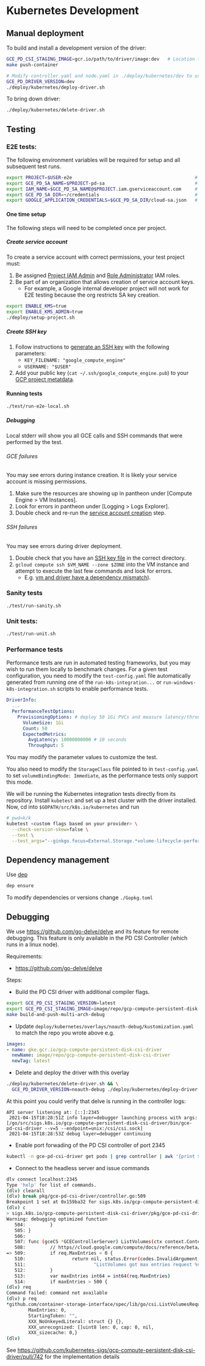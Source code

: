 # Kubernetes Development

## Manual deployment

To build and install a development version of the driver:

```sh
GCE_PD_CSI_STAGING_IMAGE=gcr.io/path/to/driver/image:dev   # Location to push dev image to
make push-container

# Modify controller.yaml and node.yaml in ./deploy/kubernetes/dev to use dev image
GCE_PD_DRIVER_VERSION=dev
./deploy/kubernetes/deploy-driver.sh
```

To bring down driver:

```sh
./deploy/kubernetes/delete-driver.sh
```

## Testing

### E2E tests:

The following environment variables will be required for setup and all
subsequent test runs.

```sh
export PROJECT=$USER-e2e                                             # GCP project used for testing
export GCE_PD_SA_NAME=$PROJECT-pd-sa                                 # Service account name
export IAM_NAME=$GCE_PD_SA_NAME@$PROJECT.iam.gserviceaccount.com     # Service account IAM name
export GCE_PD_SA_DIR=~/credentials                                   # Service account directory
export GOOGLE_APPLICATION_CREDENTIALS=$GCE_PD_SA_DIR/cloud-sa.json   # Service account key
```

#### One time setup

The following steps will need to be completed once per project.

##### Create service account

To create a service account with correct permissions, your test project must:

1.  Be assigned
    [Project IAM Admin](https://cloud.google.com/iam/docs/understanding-roles#resourcemanager.projectIamAdmin)
    and
    [Role Administrator](https://cloud.google.com/iam/docs/understanding-roles#iam.roleAdmin)
    IAM roles.
2.  Be part of an organization that allows creation of service account keys.
    -   For example, a Google internal developer project will not work for E2E
        testing because the org restricts SA key creation.

```sh
export ENABLE_KMS=true
export ENABLE_KMS_ADMIN=true
./deploy/setup-project.sh
```

##### Create SSH key

1.  Follow instructions to
    [generate an SSH key](https://cloud.google.com/compute/docs/connect/create-ssh-keys#create_an_ssh_key_pair)
    with the following parameters:
    -   `KEY_FILENAME: "google_compute_engine"`
    -   `USERNAME: "$USER"`
2.  Add your public key (`cat ~/.ssh/google_compute_engine.pub`) to your
    [GCP project metatdata](https://cloud.google.com/compute/docs/connect/add-ssh-keys#add_ssh_keys_to_project_metadata).

#### Running tests

```sh
./test/run-e2e-local.sh
```

##### Debugging

Local stderr will show you all GCE calls and SSH commands that were performed by
the test.

###### GCE failures

You may see errors during instance creation. It is likely your service account
is missing permissions.

1.  Make sure the resources are showing up in pantheon under [Compute Engine >
    VM Instances].
2.  Look for errors in pantheon under [Logging > Logs Explorer].
3.  Double check and re-run the
    [service account creation](#create-service-account) step.

###### SSH failures

You may see errors during driver deployment.

1.  Double check that you have an [SSH key file](#create-ssh-key) in the correct
    directory.
2.  `gcloud compute ssh $VM_NAME --zone $ZONE` into the VM instance and attempt
    to execute the last few commands and look for errors.
    -   E.g.
        [vm and driver have a dependency mismatch](https://github.com/kubernetes-sigs/gcp-compute-persistent-disk-csi-driver/pull/1113)).

### Sanity tests

```
./test/run-sanity.sh
```

### Unit tests:

```sh
./test/run-unit.sh
```

### Performance tests

Performance tests are run in automated testing frameworks, but you may wish to
run them locally to benchmark changes. For a given test configuration, you need
to modify the `test-config.yaml` file automatically generated from running one
of the `run-k8s-integration...` or `run-windows-k8s-integration.sh` scripts to
enable performance tests.

```yaml
DriverInfo:
  ...
  PerformanceTestOptions:
    ProvisioningOptions: # deploy 50 1Gi PVCs and measure latency/throughput
      VolumeSize: 1Gi
      Count: 50
      ExpectedMetrics:
        AvgLatency: 10000000000 # 10 seconds
        Throughput: 5
```

You may modify the parameter values to customize the test.

You also need to modify the `StorageClass` file pointed to in `test-config.yaml`
to set `volumeBindingMode: Immediate`, as the performance tests only support
this mode.

We will be running the Kubernetes integration tests directly from its
repository. Install `kubetest` and set up a test cluster with the driver
installed. Now, cd into `$GOPATH/src/k8s.io/kubernetes` and run

```sh
# pwd=k/k
kubetest <custom flags based on your provider> \
  --check-version-skew=false \
  --test \
  --test_args="--ginkgo.focus=External.Storage.*volume-lifecycle-performance --allowed-not-ready-nodes=10 --node-os-distro=<linux or windows> --storage.testdriver=<path-to-test-config>"
```

## Dependency management

Use [dep](https://github.com/golang/dep)

```sh
dep ensure
```

To modify dependencies or versions change `./Gopkg.toml`

## Debugging

We use https://github.com/go-delve/delve and its feature for remote debugging.
This feature is only available in the PD CSI Controller (which runs in a linux
node).

Requirements:

-   https://github.com/go-delve/delve

Steps:

-   Build the PD CSI driver with additional compiler flags.

```sh
export GCE_PD_CSI_STAGING_VERSION=latest
export GCE_PD_CSI_STAGING_IMAGE=image/repo/gcp-compute-persistent-disk-csi-driver
make build-and-push-multi-arch-debug
```

-   Update `deploy/kubernetes/overlays/noauth-debug/kustomization.yaml` to match
    the repo you wrote above e.g.

```yaml
images:
- name: gke.gcr.io/gcp-compute-persistent-disk-csi-driver
  newName: image/repo/gcp-compute-persistent-disk-csi-driver
  newTag: latest
```

-   Delete and deploy the driver with this overlay

```sh
./deploy/kubernetes/delete-driver.sh && \
  GCE_PD_DRIVER_VERSION=noauth-debug ./deploy/kubernetes/deploy-driver.sh
```

At this point you could verify that delve is running in the controller logs:

```text
API server listening at: [::]:2345
 2021-04-15T18:28:51Z info layer=debugger launching process with args: [/go/src/sigs.k8s.io/gcp-compute-persistent-disk-csi-driver/bin/gce-pd-csi-driver --v=5 --endpoint=unix:/csi/csi.sock]
 2021-04-15T18:28:53Z debug layer=debugger continuing
```

-   Enable port forwading of the PD CSI controller of port 2345

```sh
kubectl -n gce-pd-csi-driver get pods | grep controller | awk '{print $1}' | xargs -I % kubectl -n gce-pd-csi-driver port-forward % 2345:2345
```

-   Connect to the headless server and issue commands

```sh
dlv connect localhost:2345
Type 'help' for list of commands.
(dlv) clearall
(dlv) break pkg/gce-pd-csi-driver/controller.go:509
Breakpoint 1 set at 0x159ba32 for sigs.k8s.io/gcp-compute-persistent-disk-csi-driver/pkg/gce-pd-csi-driver.(*GCEControllerServer).ListVolumes() ./pkg/gce-pd-csi-driver/controller.go:509
(dlv) c
> sigs.k8s.io/gcp-compute-persistent-disk-csi-driver/pkg/gce-pd-csi-driver.(*GCEControllerServer).ListVolumes() ./pkg/gce-pd-csi-driver/controller.go:509 (hits goroutine(69):1 total:1) (PC: 0x159ba32)
Warning: debugging optimized function
   504:         }
   505: }
   506:
   507: func (gceCS *GCEControllerServer) ListVolumes(ctx context.Context, req *csi.ListVolumesRequest) (*csi.ListVolumesResponse, error) {
   508:         // https//cloud.google.com/compute/docs/reference/beta/disks/list
=> 509:         if req.MaxEntries < 0 {
   510:                 return nil, status.Error(codes.InvalidArgument, fmt.Sprintf(
   511:                         "ListVolumes got max entries request %v. GCE only supports values between 0-500", req.MaxEntries))
   512:         }
   513:         var maxEntries int64 = int64(req.MaxEntries)
   514:         if maxEntries > 500 {
(dlv) req
Command failed: command not available
(dlv) p req
*github.com/container-storage-interface/spec/lib/go/csi.ListVolumesRequest {
        MaxEntries: 0,
        StartingToken: "",
        XXX_NoUnkeyedLiteral: struct {} {},
        XXX_unrecognized: []uint8 len: 0, cap: 0, nil,
        XXX_sizecache: 0,}
(dlv)
```

See
https://github.com/kubernetes-sigs/gcp-compute-persistent-disk-csi-driver/pull/742
for the implementation details
